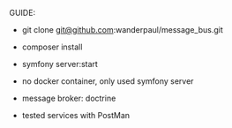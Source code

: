 GUIDE:
- git clone git@github.com:wanderpaul/message_bus.git
- composer install
- symfony server:start


- no docker container, only used symfony server
- message broker: doctrine
- tested services with PostMan
